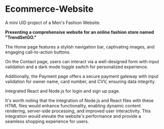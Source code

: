 # Ecommerce-Website

A mini UID project of a Men's Fashion Website.

**Presenting a comprehensive website for an online fashion store named "TrendSetGO."**

The Home page features a stylish navigation bar, captivating images, and engaging call-to-action buttons.

On the Contact page, users can interact via a well-designed form with input validation and a dark mode toggle switch for personalized experience.

Additionally, the Payment page offers a secure payment gateway with input validation for owner name, card number, and CVV, ensuring data integrity.

Integrated React and Node.js for login and sign up page.

It's worth noting that the integration of Node.js and React files with these HTML files would enhance functionality, enabling dynamic content rendering, server-side processing, and improved user interactivity. This integration would elevate the website's performance and provide a seamless shopping experience for users.
